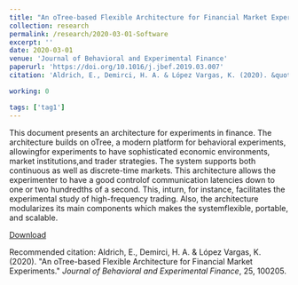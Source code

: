 ```yaml
---
title: "An oTree-based Flexible Architecture for Financial Market Experiments"
collection: research
permalink: /research/2020-03-01-Software
excerpt: ''
date: 2020-03-01
venue: 'Journal of Behavioral and Experimental Finance'
paperurl: 'https://doi.org/10.1016/j.jbef.2019.03.007'
citation: 'Aldrich, E., Demirci, H. A. & López Vargas, K. (2020). &quot;An oTree-based Flexible Architecture for Financial Market Experiments.&quot; <i>Journal of Behavioral and Experimental Finance</i>, 25, 100205.'

working: 0

tags: ['tag1']
---
```

This document presents an architecture for experiments in finance. The architecture builds on oTree, a modern platform for behavioral experiments, allowingfor experiments to have sophisticated economic environments, market institutions,and trader strategies. The system supports both continuous as well as discrete-time markets. This architecture allows the experimenter to have a good controlof communication latencies down to one or two hundredths of a second. This, inturn, for instance, facilitates the experimental study of high-frequency trading. Also, the architecture modularizes its main components which makes the systemflexible, portable, and scalable.

[Download](https://doi.org/10.1016/j.jbef.2019.03.007)

Recommended citation: Aldrich, E., Demirci, H. A. & López Vargas, K. (2020). &quot;An oTree-based Flexible Architecture for Financial Market Experiments.&quot; <i>Journal of Behavioral and Experimental Finance</i>, 25, 100205.
